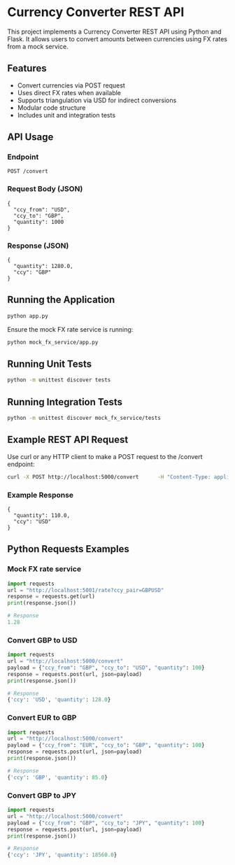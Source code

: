 # Currency Converter REST API

This project implements a Currency Converter REST API using Python and Flask. It allows users to convert amounts between currencies using FX rates from a mock service.

## Features
- Convert currencies via POST request
- Uses direct FX rates when available
- Supports triangulation via USD for indirect conversions
- Modular code structure
- Includes unit and integration tests

## API Usage
### Endpoint
`POST /convert`

### Request Body (JSON)
```
{
  "ccy_from": "USD",
  "ccy_to": "GBP",
  "quantity": 1000
}
```

### Response (JSON)
```
{
  "quantity": 1280.0,
  "ccy": "GBP"
}
```

## Running the Application
```bash
python app.py
```

Ensure the mock FX rate service is running:
```bash
python mock_fx_service/app.py
```

## Running Unit Tests
```bash
python -m unittest discover tests
```

## Running Integration Tests
```bash
python -m unittest discover mock_fx_service/tests
```
## Example REST API Request
Use curl or any HTTP client to make a POST request to the /convert endpoint:

```bash
curl -X POST http://localhost:5000/convert      -H "Content-Type: application/json"      -d '{"ccy_from": "EUR", "ccy_to": "USD", "quantity": 100}'
```

### Example Response
```
{
  "quantity": 110.0,
  "ccy": "USD"
}
```

## Python Requests Examples

### Mock FX rate service
```python
import requests
url = "http://localhost:5001/rate?ccy_pair=GBPUSD"
response = requests.get(url)
print(response.json())

# Response
1.28
```

### Convert GBP to USD
```python
import requests
url = "http://localhost:5000/convert"
payload = {"ccy_from": "GBP", "ccy_to": "USD", "quantity": 100}
response = requests.post(url, json=payload)
print(response.json())

# Response
{'ccy': 'USD', 'quantity': 128.0}
```

### Convert EUR to GBP
```python
import requests
url = "http://localhost:5000/convert"
payload = {"ccy_from": "EUR", "ccy_to": "GBP", "quantity": 100}
response = requests.post(url, json=payload)
print(response.json())

# Response
{'ccy': 'GBP', 'quantity': 85.0}
```

### Convert GBP to JPY
```python
import requests
url = "http://localhost:5000/convert"
payload = {"ccy_from": "GBP", "ccy_to": "JPY", "quantity": 100}
response = requests.post(url, json=payload)
print(response.json())

# Response
{'ccy': 'JPY', 'quantity': 18560.0}
```
